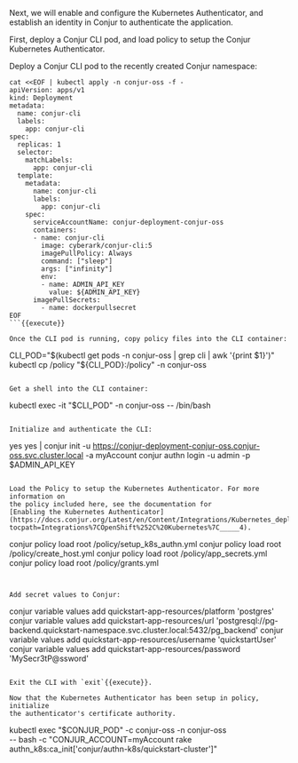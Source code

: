 Next, we will enable and configure the Kubernetes Authenticator, and establish
an identity in Conjur to authenticate the application.

First, deploy a Conjur CLI pod, and load policy to setup the Conjur Kubernetes
Authenticator.

Deploy a Conjur CLI pod to the recently created Conjur namespace:
```
cat <<EOF | kubectl apply -n conjur-oss -f -
apiVersion: apps/v1
kind: Deployment
metadata:
  name: conjur-cli
  labels:
    app: conjur-cli
spec:
  replicas: 1
  selector:
    matchLabels:
      app: conjur-cli
  template:
    metadata:
      name: conjur-cli
      labels:
        app: conjur-cli
    spec:
      serviceAccountName: conjur-deployment-conjur-oss
      containers:
      - name: conjur-cli
        image: cyberark/conjur-cli:5
        imagePullPolicy: Always
        command: ["sleep"]
        args: ["infinity"]
        env:
        - name: ADMIN_API_KEY
          value: ${ADMIN_API_KEY}
      imagePullSecrets:
        - name: dockerpullsecret
EOF
```{{execute}}

Once the CLI pod is running, copy policy files into the CLI container:
```
CLI_POD="$(kubectl get pods -n conjur-oss | grep cli | awk '{print $1}')"
kubectl cp /policy "${CLI_POD}:/policy" -n conjur-oss
```{{execute}}

Get a shell into the CLI container:
```
kubectl exec -it "$CLI_POD" -n conjur-oss -- /bin/bash
```{{execute}}

Initialize and authenticate the CLI:
```
yes yes | conjur init -u https://conjur-deployment-conjur-oss.conjur-oss.svc.cluster.local -a myAccount
conjur authn login -u admin -p $ADMIN_API_KEY
```{{execute}}

Load the Policy to setup the Kubernetes Authenticator. For more information on
the policy included here, see the documentation for
[Enabling the Kubernetes Authenticator](https://docs.conjur.org/Latest/en/Content/Integrations/Kubernetes_deployApplicationCluster.htm?tocpath=Integrations%7COpenShift%252C%20Kubernetes%7C_____4).
```
conjur policy load root /policy/setup_k8s_authn.yml
conjur policy load root /policy/create_host.yml
conjur policy load root /policy/app_secrets.yml
conjur policy load root /policy/grants.yml
```{{execute}}


Add secret values to Conjur:
```
conjur variable values add quickstart-app-resources/platform 'postgres'
conjur variable values add quickstart-app-resources/url 'postgresql://pg-backend.quickstart-namespace.svc.cluster.local:5432/pg_backend'
conjur variable values add quickstart-app-resources/username 'quickstartUser'
conjur variable values add quickstart-app-resources/password 'MySecr3tP@ssword'
```{{execute}}

Exit the CLI with `exit`{{execute}}.

Now that the Kubernetes Authenticator has been setup in policy, initialize
the authenticator's certificate authority.

```
kubectl exec "$CONJUR_POD" -c conjur-oss -n conjur-oss \
  -- bash -c "CONJUR_ACCOUNT=myAccount rake authn_k8s:ca_init['conjur/authn-k8s/quickstart-cluster']"
```{{execute}}
